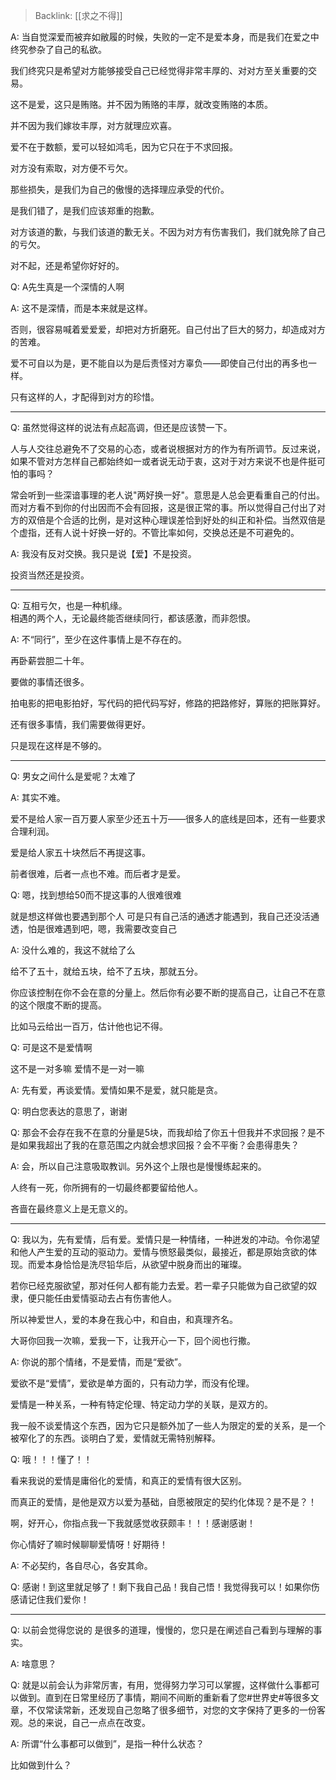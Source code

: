 > Backlink: [[求之不得]]

A: 当自觉深爱而被弃如敝履的时候，失败的一定不是爱本身，而是我们在爱之中终究参杂了自己的私欲。  
  
我们终究只是希望对方能够接受自己已经觉得非常丰厚的、对对方至关重要的交易。  
  
这不是爱，这只是贿赂。并不因为贿赂的丰厚，就改变贿赂的本质。  
  
并不因为我们嫁妆丰厚，对方就理应欢喜。  
  
爱不在于数额，爱可以轻如鸿毛，因为它只在于不求回报。  
  
对方没有索取，对方便不亏欠。  
  
那些损失，是我们为自己的傲慢的选择理应承受的代价。  
  
是我们错了，是我们应该郑重的抱歉。  
  
对方该道的歉，与我们该道的歉无关。不因为对方有伤害我们，我们就免除了自己的亏欠。  
  
对不起，还是希望你好好的。

Q: A先生真是一个深情的人啊

A: 这不是深情，而是本来就是这样。  

否则，很容易喊着爱爱爱，却把对方折磨死。自己付出了巨大的努力，却造成对方的苦难。  

爱不可自以为是，更不能自以为是后责怪对方辜负——即使自己付出的再多也一样。  

只有这样的人，才配得到对方的珍惜。

---

Q: 虽然觉得这样的说法有点起高调，但还是应该赞一下。  
  
人与人交往总避免不了交易的心态，或者说根据对方的作为有所调节。反过来说，如果不管对方怎样自己都始终如一或者说无动于衷，这对于对方来说不也是件挺可怕的事吗？  
  
常会听到一些深谙事理的老人说"两好换一好"。意思是人总会更看重自己的付出。而对方看不到你的付出因而不会有回报，这是很正常的事。所以觉得自己付出了对方的双倍是个合适的比例，是对这种心理误差恰到好处的纠正和补偿。当然双倍是个虚指，还有人说十好换一好的。不管比率如何，交换总还是不可避免的。

A: 我没有反对交换。我只是说【爱】不是投资。  
  
投资当然还是投资。

---

Q: 互相亏欠，也是一种机缘。  
相遇的两个人，无论最终能否继续同行，都该感激，而非怨恨。

A: 不“同行”，至少在这件事情上是不存在的。  

再卧薪尝胆二十年。  

要做的事情还很多。  

拍电影的把电影拍好，写代码的把代码写好，修路的把路修好，算账的把账算好。  

还有很多事情，我们需要做得更好。  

只是现在这样是不够的。

___

Q: 男女之间什么是爱呢？太难了

A: 其实不难。  

爱不是给人家一百万要人家至少还五十万——很多人的底线是回本，还有一些要求合理利润。  

爱是给人家五十块然后不再提这事。  

前者很难，后者一点也不难。而后者才是爱。

Q: 嗯，找到想给50而不提这事的人很难很难

就是想这样做也要遇到那个人 可是只有自己活的通透才能遇到，我自己还没活通透，怕是很难遇到吧，嗯，我需要改变自己

A: 没什么难的，我这不就给了么

给不了五十，就给五块，给不了五块，那就五分。  

你应该控制在你不会在意的分量上。然后你有必要不断的提高自己，让自己不在意的这个限度不断的提高。  

比如马云给出一百万，估计他也记不得。

Q: 可是这不是爱情啊

这不是一对多嘛 爱情不是一对一嘛

A: 先有爱，再谈爱情。爱情如果不是爱，就只能是贪。

Q: 明白您表达的意思了，谢谢

Q: 那会不会存在我不在意的分量是5块，而我却给了你五十但我并不求回报？是不是如果我超出了我的在意范围之内就会想求回报？会不平衡？会患得患失？

A: 会，所以自己注意吸取教训。另外这个上限也是慢慢练起来的。  

人终有一死，你所拥有的一切最终都要留给他人。  

吝啬在最终意义上是无意义的。

---

Q: 我以为，先有爱情，后有爱。爱情只是一种情绪，一种迸发的冲动。令你渴望和他人产生爱的互动的驱动力。爱情与愤怒最类似，最接近，都是原始贪欲的体现。而爱本身恰恰是洗尽铅华后，从欲望中脱身而出的璀璨。  
  
若你已经克服欲望，那对任何人都有能力去爱。若一辈子只能做为自己欲望的奴隶，便只能任由爱情驱动去占有伤害他人。  
  
所以神爱世人，爱的本身在我心中，和自由，和真理齐名。  
  
大哥你回我一次嘛，爱我一下，让我开心一下，回个阅也行撒。

A: 你说的那个情绪，不是爱情，而是“爱欲”。  

爱欲不是“爱情”，爱欲是单方面的，只有动力学，而没有伦理。  

爱情是一种关系，一种有特定伦理、特定动力学的关联，是双方的。  

我一般不谈爱情这个东西，因为它只是额外加了一些人为限定的爱的关系，是一个被窄化了的东西。谈明白了爱，爱情就无需特别解释。

Q: 哦！！！懂了！！  
  
看来我说的爱情是庸俗化的爱情，和真正的爱情有很大区别。  
  
而真正的爱情，是他是双方以爱为基础，自愿被限定的契约化体现？是不是？！  
  
啊，好开心，你指点我一下我就感觉收获颇丰！！！感谢感谢！  
  
你心情好了嘛时候聊聊爱情呀！好期待！

A: 不必契约，各自尽心，各安其命。

Q: 感谢！到这里就足够了！剩下我自己品！我自己悟！我觉得我可以！如果你伤感请记住我们爱你！

---

Q: 以前会觉得您说的 是很多的道理，慢慢的，您只是在阐述自己看到与理解的事实。

A: 啥意思？

Q: 就是以前会认为非常厉害，有用，觉得努力学习可以掌握，这样做什么事都可以做到。直到在日常里经历了事情，期间不间断的重新看了您#世界史#等很多文章，不仅常读常新，还发现自己忽略了很多细节，对您的文字保持了更多的一份客观。总的来说，自己一点点在改变。

A: 所谓“什么事都可以做到”，是指一种什么状态？  
  
比如做到什么？

